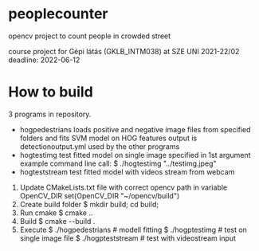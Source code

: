 # peoplecounter
opencv project to count people in crowded street

course project for Gépi látás (GKLB_INTM038) at SZE UNI 2021-22/02
deadline: 2022-06-12

# How to build
3 programs in repository.
* hogpedestrians
   loads positive and negative image files from specified folders and fits SVM model on HOG features
   output is detectionoutput.yml used by the other programs
* hogtestimg
   test fitted model on single image specified in 1st argument
   example command line call: $ ./hogtestimg "../testimg.jpeg"
* hogteststream
   test fitted model with videos stream from webcam

1) Update CMakeLists.txt file with correct opencv path in variable OpenCV_DIR
   set(OpenCV_DIR "~/opencv/build")
2) Create build folder
   $ mkdir build; cd build;
3) Run cmake
   $ cmake ..
4) Build
   $ cmake --build .
5) Execute
   $ ./hogpedestrians # modell fitting
   $ ./hogptestimg <path to your image file> # test on single image file
   $ ./hogpteststream  # test with videostream input
